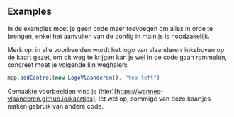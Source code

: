 ## Examples

In de examples moet je geen code meer toevoegen om alles in orde te brengen, enkel het aanvullen van de config in main.js is noodzakelijk.

Merk op: in alle voorbeelden wordt het logo van vlaanderen linksboven op de kaart gezet, om dit weg te krijgen kan je wel in de code gaan rommelen, concreet moet je volgende lijn weghalen:
```js
map.addControl(new LogoVlaanderen(), "top-left")
```

Gemaakte voorbeelden vind je (hier)[https://wannes-vlaanderen.github.io/kaartjes], let wel op, sommige van deze kaartjes maken gebruik van andere code.
